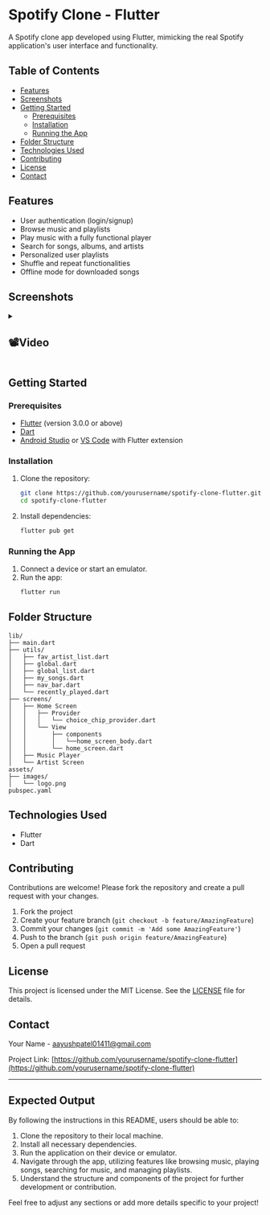 # Spotify Clone - Flutter

A Spotify clone app developed using Flutter, mimicking the real Spotify application's user interface and functionality.

## Table of Contents

- [Features](#features)
- [Screenshots](#screenshots)
- [Getting Started](#getting-started)
  - [Prerequisites](#prerequisites)
  - [Installation](#installation)
  - [Running the App](#running-the-app)
- [Folder Structure](#folder-structure)
- [Technologies Used](#technologies-used)
- [Contributing](#contributing)
- [License](#license)
- [Contact](#contact)

## Features

- User authentication (login/signup)
- Browse music and playlists
- Play music with a fully functional player
- Search for songs, albums, and artists
- Personalized user playlists
- Shuffle and repeat functionalities
- Offline mode for downloaded songs

## Screenshots
  <details> 
  <summary><h2>📽️Video</h2></summary>
  <p>
    <table align="center">
  <tr>
    <video src ="https://github.com/Aayush014/spotify_app/assets/133498952/fdc3131f-787c-484e-9aab-28596c7a96f5"></video> </h1>
  </tr>
    </table>   
  </p>
  </details>

## Getting Started

### Prerequisites

- [Flutter](https://flutter.dev/docs/get-started/install) (version 3.0.0 or above)
- [Dart](https://dart.dev/get-dart)
- [Android Studio](https://developer.android.com/studio) or [VS Code](https://code.visualstudio.com/) with Flutter extension

### Installation

1. Clone the repository:
   ```sh
   git clone https://github.com/yourusername/spotify-clone-flutter.git
   cd spotify-clone-flutter
   ```

2. Install dependencies:
   ```sh
   flutter pub get
   ```

### Running the App

1. Connect a device or start an emulator.
2. Run the app:
   ```sh
   flutter run
   ```

## Folder Structure

```plaintext
lib/
├── main.dart
├── utils/
│   ├── fav_artist_list.dart
│   ├── global.dart
│   ├── global_list.dart
│   ├── my_songs.dart
│   ├── nav_bar.dart
│   └── recently_played.dart
├── screens/
│   ├── Home Screen
│   │   ├── Provider
│   │   │   └── choice_chip_provider.dart
│   │   └── View
│   │       ├── components
│   │       │   └──home_screen_body.dart
│   │       └── home_screen.dart
│   ├── Music Player
│   └── Artist Screen
assets/
├── images/
│   └── logo.png
pubspec.yaml
```

## Technologies Used

- Flutter
- Dart

## Contributing

Contributions are welcome! Please fork the repository and create a pull request with your changes.

1. Fork the project
2. Create your feature branch (`git checkout -b feature/AmazingFeature`)
3. Commit your changes (`git commit -m 'Add some AmazingFeature'`)
4. Push to the branch (`git push origin feature/AmazingFeature`)
5. Open a pull request

## License

This project is licensed under the MIT License. See the [LICENSE](LICENSE) file for details.

## Contact

Your Name - [aayushpatel01411@gmail.com](mailto:aayushpatel01411@gmail.com)

Project Link: [https://github.com/yourusername/spotify-clone-flutter](https://github.com/yourusername/spotify-clone-flutter)

---

## Expected Output

By following the instructions in this README, users should be able to:

1. Clone the repository to their local machine.
2. Install all necessary dependencies.
3. Run the application on their device or emulator.
4. Navigate through the app, utilizing features like browsing music, playing songs, searching for music, and managing playlists.
5. Understand the structure and components of the project for further development or contribution.

Feel free to adjust any sections or add more details specific to your project!
